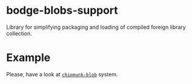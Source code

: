 # bodge-blobs-support
Library for simplifying packaging and loading of compiled foreign library collection.


# Example
Please, have a look at [`chipmunk-blob`](https://github.com/borodust/chipmunk-blob) system.
